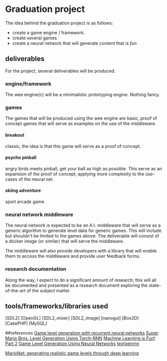 # Graduation project
The idea behind the graduation project is as follows:
* create a game engine / framework.
* create several games.
* create a neural network that will generate content that is _fun_

## deliverables
For the project, several deliverables will be produced.
### engine/framework
The wee engine(c) will be a minimalistic prototyping engine. Nothing fancy.
### games
The games that will be produced using the wee engine are basic, proof of concept games that will serve as 
examples on the use of the middleware.
#### breakout
classic, the idea is that this game will serve as a proof of concept.
#### psycho pinball
angry birds meets pinball, get your ball as high as possible. This serve as an expansion of the proof of concept;
applying more complexity to the use-cases of the neural net.
#### skiing adventure
sport arcade game
### neural network middleware
The neural network is expected to be an A.I. middleware that will serve as a generic algorithm
to generate level data for generic games. This will include but shouldn't be limited to the games above. The deliverable
will consist of a docker image (or similar) that will serve the middleware.

The middleware will also provide developers with a library that will enable them to access the middleware and 
provide user feedback forms.

### research documentation
Along the way, I expect to do a significant amount of research; this will all be documented and presented as
a research document exploring the state-of-the-art of the subject matter.

## tools/frameworks/libraries used
[SDL2]
[OpenGL]
[SDL2_mixer]
[SDL2_image]
[nanogui]
[Box2D]
[CakePHP]
[MySQL]

##references
[Game level generation with recurrent neural networks](https://esc.fnwi.uva.nl/thesis/centraal/files/f1727262514.pdf)
[Super Mario Bros. Level Generation Using Torch-RNN](https://medium.com/@justin_michaud/super-mario-bros-level-generation-using-torch-rnn-726ddea7e9b7)
[Machine Learning is Fun! Part 2](https://medium.com/@ageitgey/machine-learning-is-fun-part-2-a26a10b68df3)
[Game Level Generation Using Neural Networks](https://www.gamasutra.com/blogs/SeungbackShin/20180227/315017/Game_Level_Generation_Using_Neural_Networks.php)
[textgenrnn](https://github.com/minimaxir/textgenrnn)

[MarioNet: generating realistic game levels through deep learning](https://lib.ugent.be/fulltxt/RUG01/002/367/384/RUG01-002367384_2017_0001_AC.pdf)
